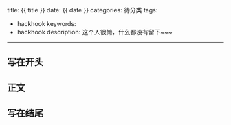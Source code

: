 title: {{ title }}
date: {{ date }}
categories: 待分类
tags:
- hackhook
keywords:
- hackhook
description: 这个人很懒，什么都没有留下~~~
---
## 写在开头

## 正文

## 写在结尾